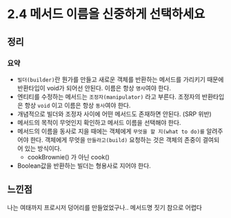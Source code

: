 # 2.4 메서드 이름을 신중하게 선택하세요

## 정리

### 요약

- `빌더(builder)`란 뭔가를 만들고 새로운 객체를 반환하는 메서드를 가리키기 때문에 반환타입이 void가 되어선 안된다. 이름은 항상 `명사`여야 한다.
- 엔티티를 수정하는 메서드는 `조정자(manipulator)` 라고 부른다. 조정자의 반환타입은 항상 `void` 이고 이름은 항상 `동사`여야 한다.
- 개념적으로 빌더와 조정자 사이에 어떤 메서드도 존재하면 안된다. (SRP 위반)
- 메서드의 목적이 무엇인지 확인하고 메서드 이름을 선택해야 한다.
- 메서드의 이름을 동사로 지을 때에는 객체에게 `무엇을 할 지(what to do)를` 알려주어야 한다. 객체에게 무엇을 `만들라고(build)` 요청하는 것은 객체의 존중이 결여되어 있는 방식이다.
    - cookBrownie() 가 아닌 cook()
- Boolean값을 반환하는 빌더는 형용사로 지어야 한다.

## 느낀점

나는 여태까지 프로시저 덩어리를 만들었었구나.. 메서드명 짓기 참으로 어렵다
